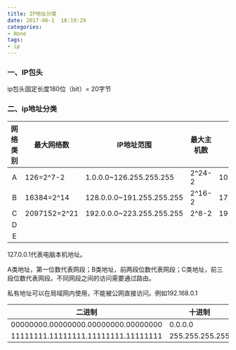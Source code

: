 ```yaml
---
title: IP地址分类
date: 2017-06-1  16:19:29
categories:
- None
tags:
- ip
---
```


<!-- more -->

### 一、IP包头

ip包头固定长度180位（bit）= 20字节

### 二、ip地址分类

| 网络类别 | 最大网络数        | IP地址范围                    | 最大主机数  | 私有地址范围                      |
| :--: | ------------ | ------------------------- | ------ | --------------------------- |
|  A   | 126=2^7-2    | 1.0.0.0~126.255.255.255   | 2^24-2 | 10.0.0.0~10.255.255.255     |
|  B   | 16384=2^14   | 128.0.0.0~191.255.255.255 | 2^16-2 | 172.16.0.0.~172.31.255.255  |
|  C   | 2097152=2^21 | 192.0.0.0~223.255.255.255 | 2^8-2  | 192.168.0.0~192.168.255.255 |
|  D   |              |                           |        |                             |
|  E   |              |                           |        |                             |

127.0.0.1代表电脑本机地址。

A类地址，第一位数代表网段；B类地址，前两段位数代表网段；C类地址，前三段位数代表网段。不同网段之间的访问需要通过路由。

私有地址可以在局域网内使用，不能被公网直接访问。例如192.168.0.1

| 二进制                                 | 十进制             |
| ----------------------------------- | --------------- |
| 00000000.00000000.00000000.00000000 | 0.0.0.0         |
| 11111111.11111111.11111111.11111111 | 255.255.255.255 |